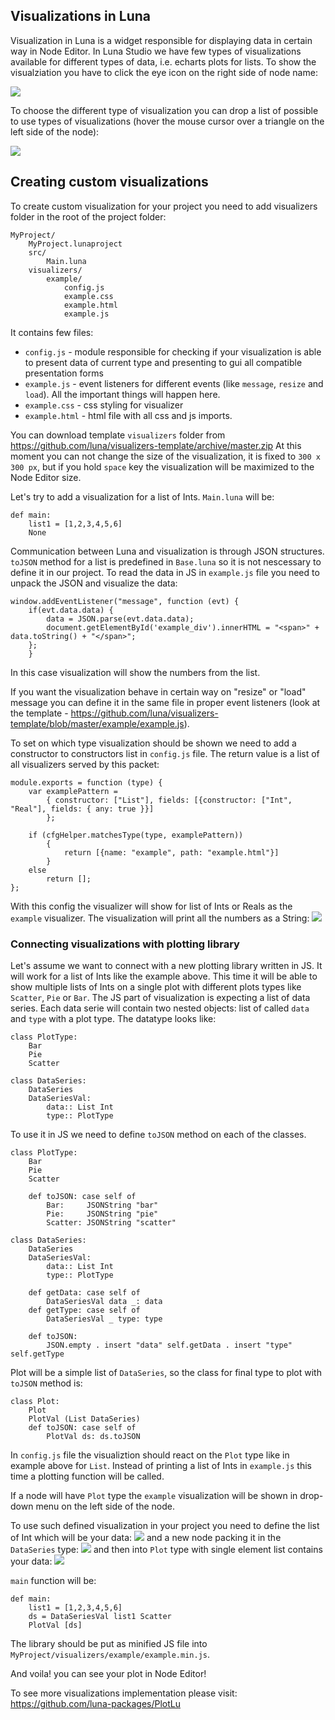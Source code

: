 ## Visualizations in Luna

Visualization in Luna is a widget responsible for displaying data in certain way in Node Editor. In Luna Studio we have few types of visualizations available for different types of data, i.e. echarts plots for lists.
To show the visualziation you have to click the eye icon on the right side of node name:

![](/assets/visualizatons_eye_icon.png)

To choose the different type of visualization you can drop a list of possible to use types of visualizations (hover the mouse cursor over a triangle on the left side of the node):

![](/assets/visualizatons_dropdown.png)

## Creating custom visualizations

To create custom visualization for your project you need to add visualizers folder in the root of the project folder:
```
MyProject/
    MyProject.lunaproject
    src/
        Main.luna
    visualizers/
        example/
            config.js
            example.css
            example.html
            example.js            
```
It contains few files:
* `config.js` - module responsible for checking if your visualization is able to present data of current type and presenting to gui all compatible presentation forms
* `example.js` - event listeners for different events (like `message`, `resize` and `load`). All the important things will happen here.
* `example.css` - css styling for visualizer
* `example.html` - html file with all css and js imports.

You can download template `visualizers` folder from https://github.com/luna/visualizers-template/archive/master.zip
At this moment you can not change the size of the visualization, it is fixed to `300 x 300 px`, but if you hold `space` key the visualization will be maximized to the Node Editor size.

Let's try to add a visualization for a list of Ints. `Main.luna` will be:
```
def main:
    list1 = [1,2,3,4,5,6]
    None
```
Communication between Luna and visualization is through JSON structures. `toJSON` method for a list is predefined in `Base.luna` so it is not nescessary to define it in our project.
To read the data in JS in `example.js` file you need to unpack the JSON and visualize the data:
```
window.addEventListener("message", function (evt) {
    if(evt.data.data) {
        data = JSON.parse(evt.data.data);
        document.getElementById('example_div').innerHTML = "<span>" + data.toString() + "</span>";
    };
    }
```
In this case visualization will show the numbers from the list.

If you want the visualization behave in certain way on "resize" or "load" message you can define it in the same file in proper event listeners (look at the template - https://github.com/luna/visualizers-template/blob/master/example/example.js).

To set on which type visualization should be shown we need to add a constructor to constructors list in `config.js` file. The return value is a list of all visualizers served by this packet:
```
module.exports = function (type) {
    var examplePattern =
        { constructor: ["List"], fields: [{constructor: ["Int", "Real"], fields: { any: true }}]
        };

    if (cfgHelper.matchesType(type, examplePattern))
        {
            return [{name: "example", path: "example.html"}]
        }
    else
        return [];
};
```
With this config the visualizer will show for list of Ints or Reals as the `example` visualizer. The visualization will print all the numbers as a String:
![](/assets/visualizations_list_of_ints.png)

### Connecting visualizations with plotting library

Let's assume we want to connect with a new plotting library written in JS. It will work for a list of Ints like the example above. This time it will be able to show multiple lists of Ints on a single plot with different plots types like `Scatter`, `Pie` or `Bar`. The JS part of visualization is expecting a list of data series. Each data serie will contain two nested objects: list of  called `data` and `type` with a plot type. The datatype looks like:
```
class PlotType:
    Bar
    Pie
    Scatter

class DataSeries:
    DataSeries
    DataSeriesVal:
        data:: List Int
        type:: PlotType
```
To use it in JS we need to define `toJSON` method on each of the classes.
```
class PlotType:
    Bar
    Pie
    Scatter

    def toJSON: case self of
        Bar:     JSONString "bar"
        Pie:     JSONString "pie"
        Scatter: JSONString "scatter"

class DataSeries:
    DataSeries
    DataSeriesVal:
        data:: List Int
        type:: PlotType

    def getData: case self of
        DataSeriesVal data _: data
    def getType: case self of
        DataSeriesVal _ type: type

    def toJSON:
        JSON.empty . insert "data" self.getData . insert "type" self.getType
```
Plot will be a simple list of `DataSeries`, so the class for final type to plot with `toJSON` method is:
```
class Plot:
    Plot
    PlotVal (List DataSeries)
    def toJSON: case self of
        PlotVal ds: ds.toJSON
```
In `config.js` file the visualiztion should react on the `Plot` type like in example above for `List`. Instead of printing a list of Ints in `example.js` this time a plotting function will be called.

If a node will have `Plot` type the `example` visualization will be shown in drop-down menu on the left side of the node.

To use such defined visualization in your project you need to define the list of Int which will be your data:
![](/assets/visualizations_list.png)
and a new node packing it in the `DataSeries` type:
![](/assets/visualizations_dataseries.png)
and then into `Plot` type with single element list contains your data:
![](/assets/visualizations_plot.png)

`main` function will be:
```
def main:
    list1 = [1,2,3,4,5,6]
    ds = DataSeriesVal list1 Scatter
    PlotVal [ds]
```
The library should be put as minified JS file into `MyProject/visualizers/example/example.min.js`.

And voila! you can see your plot in Node Editor!

To see more visualizations implementation please visit:
https://github.com/luna-packages/PlotLu
